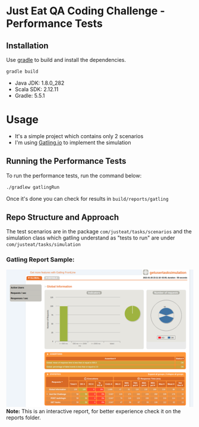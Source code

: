 # Just Eat QA Coding Challenge - Performance Tests

## Installation

Use [gradle](https://gradle.org/) to build and install the dependencies.

```bash
gradle build
```

- Java JDK: 1.8.0_282
- Scala SDK: 2.12.11
- Gradle: 5.5.1

# Usage
- It's a simple project which contains only 2 scenarios
- I'm using [Gatling.io](https://gatling.io/) to implement the simulation

## Running the Performance Tests

To run the performance tests, run the command below:

```bash
./gradlew gatlingRun
```

Once it's done you can check for results in `build/reports/gatling`

## Repo Structure and Approach

The test scenarios are in the package `com/justeat/tasks/scenarios` and 
the simulation class which gatling understand as "tests to run" are under `com/justeat/tasks/simulation`

### Gatling Report Sample:

![report-sample](report-sample.png)
**Note:** This is an interactive report, for better experience check it on the reports folder.

